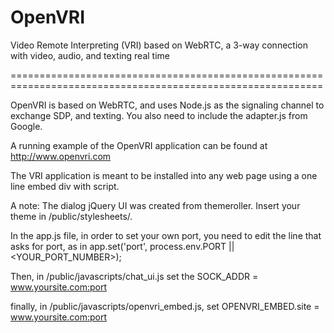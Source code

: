 OpenVRI
=======

Video Remote Interpreting (VRI) based on WebRTC, a 3-way connection with video, audio, and texting real time

============================================================================================================

OpenVRI is based on WebRTC, and uses Node.js as the signaling channel to exchange SDP, and texting. 
You also need to include the adapter.js from Google.

A running example of the OpenVRI application can be found at http://www.openvri.com

The VRI application is meant to be installed into any web page using a one line embed div with script.

A note: The dialog jQuery UI was created from themeroller. Insert your theme in /public/stylesheets/.

In the app.js file, in order to set your own port, you need to edit the line that asks for port, as in
app.set('port', process.env.PORT || <YOUR_PORT_NUMBER>);

Then, in /public/javascripts/chat_ui.js set the SOCK_ADDR = <www.yoursite.com:port>

finally, in /public/javascripts/openvri_embed.js, set OPENVRI_EMBED.site = <www.yoursite.com:port>

